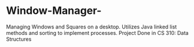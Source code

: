 # Window-Manager-
Managing Windows and Squares on a desktop. Utilizes Java linked list methods and sorting to implement processes. 
Project Done in CS 310: Data Structures 
